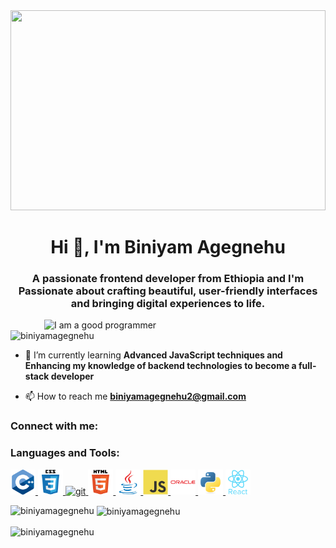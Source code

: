 <img src="https://i.postimg.cc/jdq3Cfbw/web.webp" width=100% height=320px>
<h1 align="center">Hi 👋, I'm Biniyam Agegnehu</h1>
<h3 align="center">A passionate frontend developer from Ethiopia and I'm Passionate about crafting beautiful, user-friendly interfaces and bringing digital experiences to life.</h3>
<img align="right" src="https://th.bing.com/th/id/R.7a78fd83c5626dc885713c3b5a043d14?rik=dFqjP4CkL0c%2bIw&pid=ImgRaw&r=0" alt="I am a good programmer" width="450">
<p align="left"> <img src="https://komarev.com/ghpvc/?username=biniyamagegnehu&label=Profile%20views&color=0e75b6&style=flat" alt="biniyamagegnehu" /> </p>

- 🌱 I’m currently learning **Advanced JavaScript techniques and Enhancing my knowledge of backend technologies to become a full-stack developer**

- 📫 How to reach me **biniyamagegnehu2@gmail.com**

<h3 align="left">Connect with me:</h3>
<p align="left">
</p>

<h3 align="left">Languages and Tools:</h3>
<p align="left"> <a href="https://www.w3schools.com/cpp/" target="_blank" rel="noreferrer"> <img src="https://raw.githubusercontent.com/devicons/devicon/master/icons/cplusplus/cplusplus-original.svg" alt="cplusplus" width="40" height="40"/> </a> <a href="https://www.w3schools.com/css/" target="_blank" rel="noreferrer"> <img src="https://raw.githubusercontent.com/devicons/devicon/master/icons/css3/css3-original-wordmark.svg" alt="css3" width="40" height="40"/> </a> <a href="https://git-scm.com/" target="_blank" rel="noreferrer"> <img src="https://www.vectorlogo.zone/logos/git-scm/git-scm-icon.svg" alt="git" width="40" height="40"/> </a> <a href="https://www.w3.org/html/" target="_blank" rel="noreferrer"> <img src="https://raw.githubusercontent.com/devicons/devicon/master/icons/html5/html5-original-wordmark.svg" alt="html5" width="40" height="40"/> </a> <a href="https://www.java.com" target="_blank" rel="noreferrer"> <img src="https://raw.githubusercontent.com/devicons/devicon/master/icons/java/java-original.svg" alt="java" width="40" height="40"/> </a> <a href="https://developer.mozilla.org/en-US/docs/Web/JavaScript" target="_blank" rel="noreferrer"> <img src="https://raw.githubusercontent.com/devicons/devicon/master/icons/javascript/javascript-original.svg" alt="javascript" width="40" height="40"/> </a> <a href="https://www.oracle.com/" target="_blank" rel="noreferrer"> <img src="https://raw.githubusercontent.com/devicons/devicon/master/icons/oracle/oracle-original.svg" alt="oracle" width="40" height="40"/> </a> <a href="https://www.python.org" target="_blank" rel="noreferrer"> <img src="https://raw.githubusercontent.com/devicons/devicon/master/icons/python/python-original.svg" alt="python" width="40" height="40"/> </a> <a href="https://reactjs.org/" target="_blank" rel="noreferrer"> <img src="https://raw.githubusercontent.com/devicons/devicon/master/icons/react/react-original-wordmark.svg" alt="react" width="40" height="40"/> </a> </p>

<p><img align="left" src="https://github-readme-stats.vercel.app/api/top-langs?username=biniyamagegnehu&show_icons=true&locale=en&layout=compact" alt="biniyamagegnehu" /></p>

<p>&nbsp;<img align="center" src="https://github-readme-stats.vercel.app/api?username=biniyamagegnehu&show_icons=true&locale=en" alt="biniyamagegnehu" /></p>

<p><img align="center" src="https://github-readme-streak-stats.herokuapp.com/?user=biniyamagegnehu&" alt="biniyamagegnehu" /></p>


